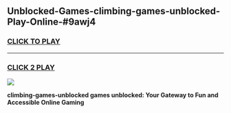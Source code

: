
## Unblocked-Games-climbing-games-unblocked-Play-Online-#9awj4
<h3>
<a href="https://premium.freeplayer.one?title=climbing-games-unblocked&ref=27F">CLICK TO PLAY</a></h3>
<hr>

<h3>
<a href="https://premium.freeplayer.one?title=climbing-games-unblocked&ref=27F">CLICK 2 PLAY</a>
  
</h3>

<a href="https://premium.freeplayer.one?title=climbing-games-unblocked&ref=27F"><img src="https://clearcache.store/games.png"></a>


**climbing-games-unblocked games unblocked: Your Gateway to Fun and Accessible Online Gaming**
